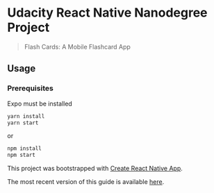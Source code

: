 # Udacity React Native Nanodegree Project 
> Flash Cards: A Mobile Flashcard App



## Usage

### Prerequisites
Expo must be installed

```bash
yarn install
yarn start
```
or
```bash
npm install
npm start
```


This project was bootstrapped with [Create React Native App](https://github.com/react-community/create-react-native-app).

The most recent version of this guide is available [here](https://github.com/react-community/create-react-native-app/blob/master/react-native-scripts/template/README.md).